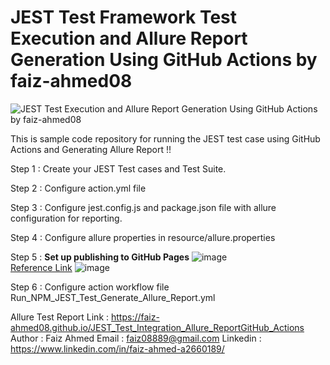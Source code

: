 # JEST Test Framework Test Execution and Allure Report Generation Using GitHub Actions by faiz-ahmed08
![JEST Test Execution and Allure Report Generation Using GitHub Actions by faiz-ahmed08](https://github.com/Faiz-Ahmed08/JEST_Test_Integration_Allure_ReportGitHub_Actions/assets/152106688/b05e336f-1371-446b-ba4e-f13acb3bd9a0)


This is sample code repository for running the JEST test case using GitHub Actions and Generating Allure Report !!


Step 1 : Create your JEST Test cases and Test Suite.

Step 2 : Configure action.yml file

Step 3 : Configure jest.config.js and package.json file with allure configuration for reporting.

Step 4 : Configure allure properties in resource/allure.properties

Step 5 : **Set up publishing to GitHub Pages**
![image](https://github.com/Faiz-Ahmed08/JEST_Test_Integration_Allure_ReportGitHub_Actions/assets/152106688/022c1005-2cba-44ed-84cc-70fca12276da)  
[Reference Link](https://allurereport.org/docs/integrations-github/#3-set-up-publishing-to-github-pages)
![image](https://github.com/Faiz-Ahmed08/JEST_Test_Integration_Allure_ReportGitHub_Actions/assets/152106688/86557594-456a-4c2f-b895-b8294bca4697)

Step 6 : Configure action workflow file Run_NPM_JEST_Test_Generate_Allure_Report.yml

Allure Test Report Link : https://faiz-ahmed08.github.io/JEST_Test_Integration_Allure_ReportGitHub_Actions
Author : Faiz Ahmed
Email : faiz08889@gmail.com
Linkedin : https://www.linkedin.com/in/faiz-ahmed-a2660189/
